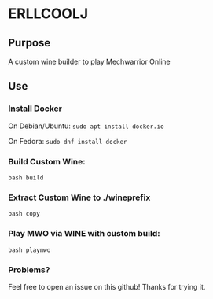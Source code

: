 # ERLLCOOLJ

## Purpose
A custom wine builder to play Mechwarrior Online

## Use
### Install Docker
On Debian/Ubuntu:
`sudo apt install docker.io`

On Fedora:
`sudo dnf install docker`

### Build Custom Wine:
`bash build`

### Extract Custom Wine to ./wineprefix
`bash copy`

### Play MWO via WINE with custom build:
`bash playmwo`

### Problems?
Feel free to open an issue on this github!  Thanks for trying it.

